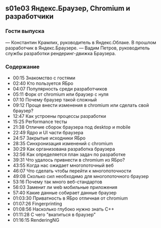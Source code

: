 s01e03 Яндекс.Браузер, Chromium и разработчики
----------------------------------------------

### Гости выпуска
— Константин Крамлих, руководитель в Яндекс.Облаке. В прошлом разработчик в Яндекс.Браузере.
— Вадим Петров, руководитель службы разработки рендеринг-движка Браузера.

### Содержание

- 00:15 Знакомство с гостями
- 02:40 Кто пользуется ЯБро
- 04:07 Популярность среди разработчиков
- 05:11 Форк от chromium или браузер с нуля
- 07:10 Почему браузер такой сложный
- 09:12 Проще внести изменения в chromium или сделать свой браузер?
- 12:47 Как устроены процессы разработки 
- 15:25 Performance тесты
- 21:38 Отличие сборок браузера под desktop и mobile
- 22:49 Ядро и UI части браузера
- 24:57 Закрытые исходники ЯБро
- 28:35 Синхронизация изменений с chromium
- 30:29 Как организована разработка браузера
- 32:56 Как определяется план задач по разработке
- 39:31 Что удалось привнести в chromium из ЯБро?
- 43:55 Когда нас ожидает многопоточный веб
- 46:07 Что сделать чтобы перейти к многопоточности
- 49:08 Сколько сил необходимо для многопоточного браузер
- 53:16 Почему так много веб-стандартов
- 56:03 Заменит ли web мобильные приложения
- 57:40 Какие данные собирает данные браузер
- 01:03:30 Приватность в ЯБро отличная от chromium
- 01:07:26 Fingerprinting
- 01:08:56 Насколько глубоко нужно знать C++
- 01:11:28 С чего "вкатиться в браузер"
- 01:16:15 RenderingNG
